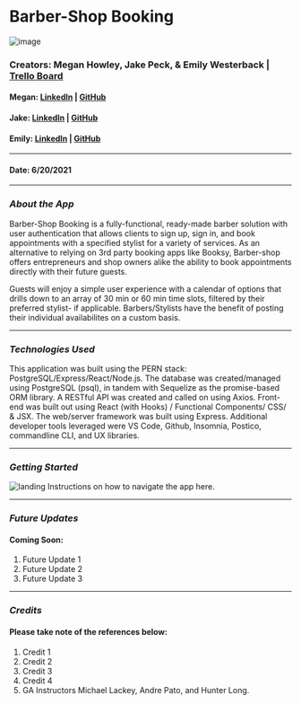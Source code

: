 # Barber-Shop Booking
![image](https://www.headcurve.com/wp-content/uploads/2018/12/Barbershop-interior-design-dec8-00005.jpg)

### Creators: Megan Howley, Jake Peck, & Emily Westerback | [Trello Board](https://trello.com/b/0SNr5dtp/barbershopbooking)
#### Megan: [LinkedIn](https://www.linkedin.com/in/megan-l-howley-4b568199/) | [GitHub](https://github.com/meglhowley) 
#### Jake: [LinkedIn]( https://www.linkedin.com/in/jake-peck/) | [GitHub](https://github.com/jakepeck)
#### Emily: [LinkedIn]( https://www.linkedin.com/in/emily-westerback/) | [GitHub](https://github.com/ewesterback)
***
#### Date: 6/20/2021
***

### *About the App*
Barber-Shop Booking is a fully-functional, ready-made barber solution with user authentication that allows clients to sign up, sign in, and book appointments with a specified stylist for a variety of services. As an alternative to relying on 3rd party booking apps like Booksy, Barber-shop offers entrepreneurs and shop owners alike the ability to book appointments directly with their future guests. 

Guests will enjoy a simple user experience with a calendar of options that drills down to an array of 30 min or 60 min time slots, filtered by their preferred stylist- if applicable. Barbers/Stylists have the benefit of posting their individual availabilites on a custom basis.
***
### *Technologies Used*
This application was built using the PERN stack: PostgreSQL/Express/React/Node.js. The database was created/managed using PostgreSQL (psql), in tandem with Sequelize as the promise-based ORM library. A RESTful API was created and called on using Axios. Front-end was built out using React (with Hooks) / Functional Components/ CSS/ & JSX. The web/server framework was built using Express. Additional developer tools leveraged were VS Code, Github, Insomnia, Postico, commandline CLI, and UX libraries. 
***
### *Getting Started*
![landing](https://airows.com/.image/t_share/MTM4NTIzMTUyMTk5MTk4MTE5/img_9010jpg.jpg)
Instructions on how to navigate the app here.
  ***
 ### *Future Updates*
#### Coming Soon:
1. Future Update 1
2. Future Update 2
3. Future Update 3

***
### *Credits*
#### Please take note of the references below:
1. Credit 1
2. Credit 2
3. Credit 3
4. Credit 4
5. GA Instructors Michael Lackey, Andre Pato, and Hunter Long.
####
